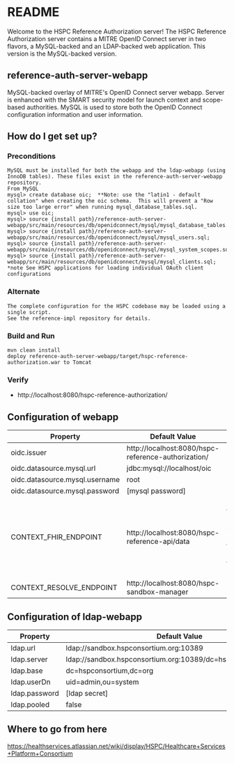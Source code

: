# README #

Welcome to the HSPC Reference Authorization server!  The HSPC Reference Authorization server contains a MITRE OpenID Connect server in two flavors, a MySQL-backed and an LDAP-backed web application.  This version is the MySQL-backed version.

## reference-auth-server-webapp ##
MySQL-backed overlay of MITRE's OpenID Connect server webapp.  Server is enhanced with the SMART security model for launch context and scope-based authorities.  MySQL is used to store both the OpenID Connect configuration information and user information.

## How do I get set up? ##

### Preconditions ###
    MySQL must be installed for both the webapp and the ldap-webapp (using InnoDB tables). These files exist in the reference-auth-server-webapp repository.
    From MySQL
    mysql> create database oic;  **Note: use the "latin1 - default collation" when creating the oic schema.  This will prevent a "Row size too large error" when running mysql_database_tables.sql.
    mysql> use oic;
    mysql> source {install path}/reference-auth-server-webapp/src/main/resources/db/openidconnect/mysql/mysql_database_tables.sql;
    mysql> source {install path}/reference-auth-server-webapp/src/main/resources/db/openidconnect/mysql/mysql_users.sql;
    mysql> source {install path}/reference-auth-server-webapp/src/main/resources/db/openidconnect/mysql/mysql_system_scopes.sql;
    mysql> source {install path}/reference-auth-server-webapp/src/main/resources/db/openidconnect/mysql/mysql_clients.sql;
    *note See HSPC applications for loading individual OAuth client configurations

### Alternate ###
    The complete configuration for the HSPC codebase may be loaded using a single script.
    See the reference-impl repository for details.

### Build and Run ###
    mvn clean install
    deploy reference-auth-server-webapp/target/hspc-reference-authorization.war to Tomcat

### Verify ###
* http://localhost:8080/hspc-reference-authorization/

## Configuration of webapp ##
|Property | Default Value | Notes
|---|---|---|
| oidc.issuer | http://localhost:8080/hspc-reference-authorization/ |  |
| oidc.datasource.mysql.url | jdbc:mysql://localhost/oic |  |
| oidc.datasource.mysql.username | root |  |
| oidc.datasource.mysql.password | [mysql password] |  |
| CONTEXT_FHIR_ENDPOINT | http://localhost:8080/hspc-reference-api/data | Used by the SMART context resolver to reference the FHIR server |
| CONTEXT_RESOLVE_ENDPOINT | http://localhost:8080/hspc-sandbox-manager |  |

## Configuration of ldap-webapp ##
|Property | Default Value | Notes
|---|---|---|
| ldap.url | ldap://sandbox.hspconsortium.org:10389 |  |
| ldap.server | ldap://sandbox.hspconsortium.org:10389/dc=hspconsortium,dc=org |  |
| ldap.base | dc=hspconsortium,dc=org |  |
| ldap.userDn | uid=admin,ou=system |  |
| ldap.password | [ldap secret] |  |
| ldap.pooled | false |  |

## Where to go from here ##
https://healthservices.atlassian.net/wiki/display/HSPC/Healthcare+Services+Platform+Consortium